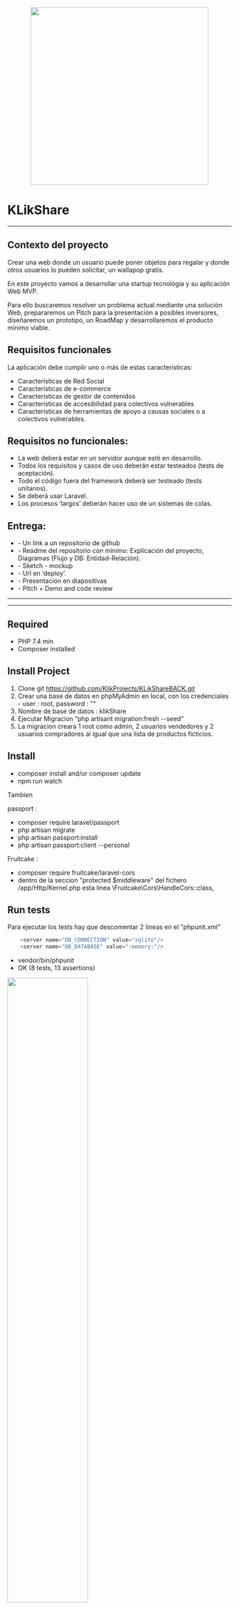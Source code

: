 <p align="center"><img src="./public/img/Readme.MD/screenshootFigma/logofinal.png?raw=true" width="400"></a></p>


KLikShare
============

***

## Contexto del proyecto

Crear una web donde un usuario puede poner objetos para regalar y donde otros usuarios lo pueden solicitar, un wallapop gratis.

En este proyecto vamos a desarrollar una startup tecnológia y su aplicación Web MVP.

Para ello buscaremos resolver un problema actual mediante una solución Web, prepararemos un Pitch para la presentación a posibles inversores, diseñaremos un prototipo, un RoadMap y desarrollaremos el producto mínimo viable.

## Requisitos funcionales

La aplicación debe cumplir uno o más de estas características:
<ul>
<li>Características de Red Social</li>
<li>Características de e-commerce</li>
<li>Características de gestor de contenidos</li>
<li>Características de accesibilidad para colectivos vulnerables</li>
<li>Características de herramientas de apoyo a causas sociales o a colectivos vulnerables.</li>
</ul>


## Requisitos no funcionales:


<ul>
<li>La web deberá estar en un servidor aunque esté en desarrollo.</li>
<li>Todos los requisitos y casos de uso deberán estar testeados (tests de aceptación).</li>
<li>Todo el código fuera del framework deberá ser testeado (tests unitarios).</li>
<li>Se deberá usar Laravel.</li>
<li>Los procesos ‘largos’ deberán hacer uso de un sistemas de colas.</li>
</ul>



## Entrega:

<ul>
<li>- Un link a un repositorio de github</li>
<li>- Readme del repositorio con mínimo: Explicación del proyecto, Diagramas (Flujo y DB: Entidad-Relación).</li>
<li>- Sketch - mockup</li>
<li>- Url en ‘deploy’.</li>
<li>- Presentación en diapositivas</li>
<li>- Pitch + Demo and code review</li>

</ul>

***
***


## Required

- PHP 7.4 min
- Composer installed

## Install Project

1. Clone git https://github.com/KlikProjects/KLikShareBACK.git
2. Crear una base de datos en phpMyAdmin en local, con los credenciales - user : root, password : ""
3. Nombre de base de datos : klikShare
4. Ejecutar Migracion "php artisant migration:fresh --seed"
5. La migracion creara 1 root como admin, 2 usuarios vendedores y 2 usuarios compradores al igual que una lista de productos ficticios.


## Install

- composer install and/or composer update
- npm run watch

Tambien

passport :

- composer require laravel/passport
- php artisan migrate
- php artisan passport:install
- php artisan passport:client --personal

Fruitcake :

- composer require fruitcake/laravel-cors
- dentro de la seccion "protected $middleware" del fichero /app/Http/Kernel.php esta linea \Fruitcake\Cors\HandleCors::class,



## Run tests

Para ejecutar los tests hay que descomentar 2 lineas en el "phpunit.xml"
```php
    <server name="DB_CONNECTION" value="sqlite"/>
    <server name="DB_DATABASE" value=":memory:"/>
```
        
- vendor/bin/phpunit 
- OK (8 tests, 13 assertions)
<img src="./public/img/Readme.MD/test/test.jpg?raw=true" width=60%>

***
***


# KlikShare

## 🚀 Comenzando

La aplicación tiene 2 partes, una parte back Laravel y una parte front en Vue.js.

Las dos partes están conectadas con un sistema de API's y usando token para poder validar los usuarios.


## 🛠️ Herramientas usadas en este proyecto
<ul>
  <li>Visual Studio Code</li>
  <li>Trello</li>
  <li>Figma</li>
  <li>Metodologías Ágiles</li>
  <li>Planning Poker</li>
  <li>GoogleDocs</li>
  <li>GoogleFonts</li>
  <li>Zoom</li>
  <li>Bootstrap</li>
  <li>Laravel</li>
  <li>SQL</li>
  <li>PHPMyAdmin</li>
  <li>Para el front hemos usado Vue.js aqui esta el proyecto https://github.com/KlikProjects/KlikShareFront.git</li>    
</ul>


## ✒️ Autores 
<ul>
  <li>Alexandra</li>
  <li>Andreu (Product Owner)</li>
  <li>Armando</li>
  <li>David (Scrum Master)</li>
  <li>Jose Miguel</li>
  <li>Solomon</li>
</ul>

También pueden mirar la lista de todos los [contribuyentes](https://github.com/KlikProjects/KLikShareBACK/pulse) quienes han participado en este proyecto.  

